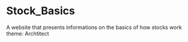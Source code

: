 # Stock_Basics
A website that presents informations on the basics of how stocks work
theme: Archtitect
